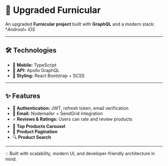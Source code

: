 # 🚀 Upgraded Furnicular  

An upgraded **Furnicular project** built with **GraphQL** and a modern stack:  
**Android+ iOS*  

---

## 🛠️ Technologies  

- 📱 **Mobile:** TypeScript  
- 🔗 **API:** Apollo GraphQL  
- 🎨 **Styling:** React Bootstrap + SCSS  


---

## ✨ Features  

- 🔐 **Authentication:** JWT, refresh token, email verification  
- 📧 **Email:** Nodemailer + SendGrid integration  
- ⭐ **Reviews & Ratings:** Users can rate and review products  
- 🎠 **Top Products Carousel**  
- 📄 **Product Pagination**  
- 🔍 **Product Search**  

---

💡 Built with scalability, modern UI, and developer-friendly architecture in mind.
